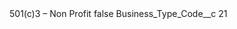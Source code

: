 <?xml version="1.0" encoding="UTF-8"?>
<CustomMetadata xmlns="http://soap.sforce.com/2006/04/metadata" xmlns:xsi="http://www.w3.org/2001/XMLSchema-instance" xmlns:xsd="http://www.w3.org/2001/XMLSchema">
    <label>501(c)3 – Non Profit</label>
    <protected>false</protected>
    <values>
        <field>Business_Type_Code__c</field>
        <value xsi:type="xsd:string">21</value>
    </values>
</CustomMetadata>
